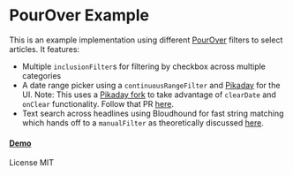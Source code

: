 PourOver Example
===

This is an example implementation using different [PourOver](http://nytimes.github.io/pourover/) filters to select articles. It features:

* Multiple `inclusionFilter`s for filtering by checkbox across multiple categories
* A date range picker using a `continuousRangeFilter` and [Pikaday](https://github.com/dbushell/Pikaday) for the UI. Note: This uses a [Pikaday fork](https://github.com/newslynx/Pikaday) to take advantage of `clearDate` and `onClear` functionality. Follow that PR [here](https://github.com/dbushell/Pikaday/pull/134).
* Text search across headlines using Bloudhound for fast string matching which hands off to a `manualFilter` as theoretically discussed [here](https://github.com/NYTimes/pourover/issues/17).

#### [Demo](http://newslynx.github.io/pourover-example)

License MIT